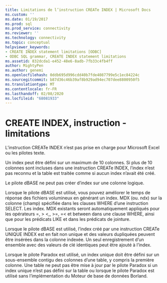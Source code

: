 ```yaml
---
title: Limitations de l’instruction CREATe INDEX | Microsoft Docs
ms.custom: ''
ms.date: 01/19/2017
ms.prod: sql
ms.prod_service: connectivity
ms.reviewer: ''
ms.technology: connectivity
ms.topic: conceptual
helpviewer_keywords:
- CREATE INDEX statement limitations [ODBC]
- ODBC SQL grammar, CREATE INDEX statement limitations
ms.assetid: 832dcda1-e452-48e6-8adb-7fb33c4fb4ff
author: MightyPen
ms.author: genemi
ms.openlocfilehash: 0ddb695d996cdd40b7fde4087799e5c1ec84224c
ms.sourcegitcommit: b87d36c46b39af8b929ad94ec707dee8800950f5
ms.translationtype: MT
ms.contentlocale: fr-FR
ms.lasthandoff: 02/08/2020
ms.locfileid: "68081933"
---
```

# <a name="create-index-statement-limitations"></a>CREATE INDEX, instruction - limitations
L’instruction CREATe INDEX n’est pas prise en charge pour Microsoft Excel ou les pilotes texte.  
  
 Un index peut être défini sur un maximum de 10 colonnes. Si plus de 10 colonnes sont incluses dans une instruction CREATe INDEX, l’index n’est pas reconnu et la table est traitée comme si aucun index n’avait été créé.  
  
 Le pilote dBASE ne peut pas créer d’index sur une colonne logique.  
  
 Lorsque le pilote dBASE est utilisé, vous pouvez améliorer le temps de réponse des fichiers volumineux en générant un index. MDX (ou. ndx) sur la colonne (champ) spécifiée dans les clauses WHERE d’une instruction SELECT. Les index. MDX existants seront automatiquement appliqués pour les opérateurs =, > \<,, >=, =< et between dans une clause WHERE, ainsi que pour les prédicats LIKE et dans les prédicats de jointure.  
  
 Lorsque le pilote dBASE est utilisé, l’index créé par une instruction CREATe UNIQUE INDEX est en fait non unique et des valeurs dupliquées peuvent être insérées dans la colonne indexée. Un seul enregistrement d’un ensemble avec des valeurs de clé identiques peut être ajouté à l’index.  
  
 Lorsque le pilote Paradox est utilisé, un index unique doit être défini sur un sous-ensemble contigu des colonnes d’une table, y compris la première colonne. Une table ne peut pas être mise à jour par le pilote Paradox si un index unique n’est pas défini sur la table ou lorsque le pilote Paradox est utilisé sans l’implémentation du Moteur de base de données Borland.
